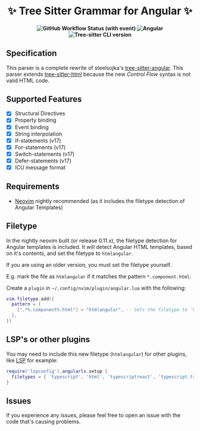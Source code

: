 <h1 align="center"> ✨ Tree Sitter Grammar for Angular ✨ </h1>

<h4 align="center">
    <img alt="GitHub Workflow Status (with event)" src="https://img.shields.io/github/actions/workflow/status/dlvandenberg/tree-sitter-angular/ci.yml">
    <img alt="Angular" src="https://img.shields.io/badge/Angular-v17-AF21EA?logo=angular&logoColor=F51365">
    <img alt="Tree-sitter CLI version" src="https://img.shields.io/github/package-json/dependency-version/dlvandenberg/tree-sitter-angular/dev/tree-sitter-cli/main">
</h4>

## Specification

This parser is a complete rewrite of steelsojka's [tree-sitter-angular](https://github.com/steelsojka/tree-sitter-angular/tree/main).
This parser extends [tree-sitter-html](https://github.com/tree-sitter/tree-sitter-html) because the new _Control Flow_ syntax is not valid HTML code.

## Supported Features

- [x] Structural Directives
- [x] Property binding
- [x] Event binding
- [x] String interpolation
- [x] If-statements (v17)
- [x] For-statements (v17)
- [x] Switch-statements (v17)
- [x] Defer-statements (v17)
- [x] ICU message format

## Requirements

- [Neovim](https://neovim.io/) nightly recommended (as it includes the filetype detection of Angular Templates)

## Filetype

In the nightly neovim built (or release 0.11.x), the filetype detection for Angular templates is included. It will detect Angular HTML templates, based on it's contents, and set the filetype to `htmlangular`.

If you are using an older version, you must set the filetype yourself.

E.g. mark the file as `htmlangular` if it matches the pattern `*.component.html`:

Create a `plugin` in `~/.config/nvim/plugin/angular.lua` with the following:

```lua
vim.filetype.add({
  pattern = {
    [".*%.component%.html"] = "htmlangular", -- Sets the filetype to `htmlangular` if it matches the pattern
  },
})
```

## LSP's or other plugins

You may need to include this new filetype (`htmlangular`) for other plugins, like [LSP](https://github.com/neovim/nvim-lspconfig/blob/master/doc/server_configurations.md#angularls) for example:

```lua
require('lspconfig').angularls.setup {
  filetypes = { 'typescript', 'html', 'typescriptreact', 'typescript.tsx', 'htmlangular' }
}
```

## Issues

If you experience any issues, please feel free to open an issue with the code that's causing problems.
